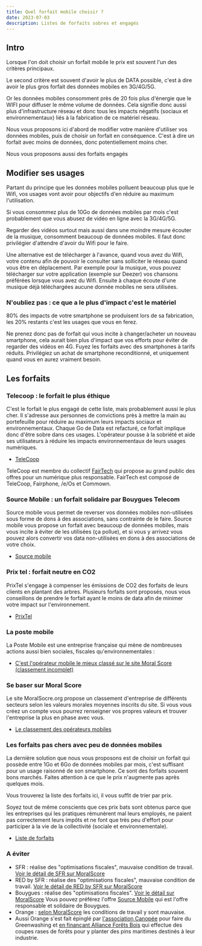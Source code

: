 ```yaml
---
title: Quel forfait mobile choisir ?
date: 2023-07-03
description: Listes de forfaits sobres et engagés
---
```


## Intro

Lorsque l'on doit choisir un forfait mobile le prix est souvent l'un des critères principaux.

Le second critère est souvent d'avoir le plus de DATA possible, c'est à dire avoir le plus gros forfait des données mobiles en 3G/4G/5G.

Or les données mobiles consomment près de 20 fois plus d'énergie que le WIFI pour diffuser le même volume de données.
Cela signifie donc aussi plus d'infrastructure réseau et donc tous les impacts négatifs (sociaux et environnementaux) liés à la fabrication de ce matériel réseau.

Nous vous proposons ici d'abord de modifier votre manière d'utiliser vos données mobiles, puis de choisir un forfait en conséquence.
C'est à dire un forfait avec moins de données, donc potentiellement moins cher.

Nous vous proposons aussi des forfaits engagés

## Modifier ses usages

Partant du principe que les données mobiles polluent beaucoup plus que le Wifi, vos usages vont avoir pour objectifs d'en réduire au maximum l'utilisation.

Si vous consommez plus de 10Go de données mobiles par mois c'est probablement que vous abusez de vidéo en ligne avec la 3G/4G/5G.

Regarder des vidéos surtout mais aussi dans une moindre mesure écouter de la musique, consomment beaucoup de données mobiles. 
Il faut donc privilégier d'attendre d'avoir du Wifi pour le faire.

Une alternative est de télécharger à l'avance, quand vous avez du Wifi, votre contenu afin de pouvoir le consulter sans solliciter le réseau quand vous être en déplacement.
Par exemple pour la musique, vous pouvez télécharger sur votre application (exemple sur Deezer) vos chansons préférées lorsque vous avez du Wifi.
Ensuite à chaque écoute d'une musique déjà téléchargées aucune donnée mobiles ne sera utilisées.

### N'oubliez pas : ce que a le plus d'impact c'est le matériel

80% des impacts de votre smartphone se produisent lors de sa fabrication, les 20% restants c'est les usages que vous en ferez.

Ne prenez donc pas de forfait qui vous incite à changer/acheter un nouveau smartphone, cela aurait bien plus d'impact que vos efforts pour éviter de regarder des vidéos en 4G.
Fuyez les forfaits avec des smartphones à tarifs réduits. Privilégiez un achat de smartphone reconditionné, et uniquement quand vous en aurez vraiment besoin.

## Les forfaits

### Telecoop : le forfait le plus éthique

C'est le forfait le plus engagé de cette liste, mais probablement aussi le plus cher.
Il s'adresse aux personnes de convictions près à mettre la main au portefeuille pour réduire au maximum leurs impacts sociaux et environnementaux.
Chaque Go de Data est refacturé, ce forfait implique donc d'être sobre dans ces usages. L'opérateur pousse à la sobriété et aide ses utilisateurs à réduire les impacts environnementaux de leurs usages numériques.

* [TeleCoop](https://telecoop.fr/)

TeleCoop est membre du collectif [FairTech](https://fairtec.io/fr/) qui propose au grand public des offres pour un numérique plus responsable.
FairTech est composé de TeleCoop, Fairphone, /e/Os et Commown.

### Source Mobile : un forfait solidaire par Bouygues Telecom

Source mobile vous permet de reverser vos données mobiles non-utilisées sous forme de dons à des associations, sans contrainte de le faire.
Source mobile vous propose un forfait avec beaucoup de données mobiles, mais vous incite à éviter de les utilisées (ça pollue), 
et si vous y arrivez vous pouvez alors convertir vos data non-utilisées en dons à des associations de votre choix.

* [Source mobile](https://www.sourcemobile.fr/)

### Prix tel : forfait neutre en CO2

PrixTel s'engage à compenser les émissions de CO2 des forfaits de leurs clients en plantant des arbres.
Plusieurs forfaits sont proposés, nous vous conseillons de prendre le forfait ayant le moins de data afin de minimer votre impact sur l'environnement.

* [PrixTel](https://www.prixtel.com/)

### La poste mobile

La Poste Mobile est une entreprise française qui mène de nombreuses actions aussi bien sociales, fiscales qu'environnementales :

* [C'est l'opérateur mobile le mieux classé sur le site Moral Score (classement incomplet)](https://moralscore.org/companies/la-poste-mobile/)

### Se baser sur Moral Score

Le site MoralSocre.org propose un classement d'entreprise de différents secteurs selon les valeurs morales moyennes inscrits du site.
Si vous vous créez un compte vous pourrez renseigner vos propres valeurs et trouver l'entreprise la plus en phase avec vous.

* [Le classement des opérateurs mobiles](https://moralscore.org/sectors/operateurs/)

### Les forfaits pas chers avec peu de données mobiles

La dernière solution que nous vous proposons est de choisir un forfait qui possède entre 1Go et 6Go de données mobiles par mois, c'est suffisant pour un usage raisonné de son smartphone.
Ce sont des forfaits souvent bons marchés.
Faites attention à ce que le prix n'augmente pas après quelques mois.

Vous trouverez la liste des forfaits ici, il vous suffit de trier par prix.

Soyez tout de même conscients que ces prix bats sont obtenus parce que les entreprises qui les pratiques rémunèrent mal leurs employés, 
ne paient pas correctement leurs impôts et ne font que très peu d'effort pour participer à la vie de la collectivité (sociale et environnementale).

* [Liste de forfaits](https://www.touslesforfaits.fr/)

### A éviter

* SFR : réalise des "optimisations fiscales", mauvaise condition de travail. [Voir le détail de SFR sur MoralScore](https://moralscore.org/companies/sfr/)
* RED by SFR : réalise des "optimisations fiscales", mauvaise condition de travail. [Voir le détail de RED by SFR sur MoralScore](https://moralscore.org/companies/red-by-sfr/)
* Bouygues : réalise des "optimisations fiscales". [Voir le détail sur MoralScore](https://moralscore.org/companies/bouygues-telecom/)
Vous pouvez préférez l'offre [Source Mobile](https://www.sourcemobile.fr/) qui est l'offre responsable et solidaire de Bouygues.
* Orange : [selon MoralScore](https://moralscore.org/companies/orange/) les conditions de travail y sont mauvaise. 
* Aussi Orange s'est fait épinglé par [l'association Canopée](https://www.canopee-asso.org/) pour faire du Greenwashing et [en finançant Alliance Forêts Bois](https://www.youtube.com/watch?v=OxI0g31Sq8k&t=1005s) qui effectue des coupes rases de forêts pour y planter des pins maritimes destinés à leur industrie.
